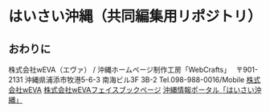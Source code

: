# はいさい沖縄（共同編集用リポジトリ）


## おわりに

株式会社wEVA（エヴァ） / 沖縄ホームページ制作工房「WebCrafts」　
〒901-2131 沖縄県浦添市牧港5-6-3 南海ビル3F 3B-2
Tel.098-988-0016/Mobile
[株式会社wEVA](http://weva.jp/)
[株式会社wEVAフェイスブックページ](https://www.facebook.com/wEVA.official)
[沖縄情報ポータル「はいさい沖縄」](http://8131.in/)
